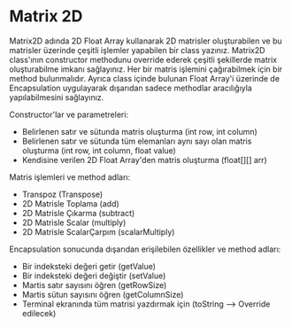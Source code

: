 # Matrix 2D

Matrix2D adında 2D Float Array kullanarak 2D matrisler oluşturabilen ve bu matrisler üzerinde çeşitli işlemler yapabilen bir class yazınız. Matrix2D class'ının constructor methodunu override ederek çeşitli şekillerde matrix oluşturabilme imkanı sağlayınız. Her bir matris işlemini çağırabilmek için bir method bulunmalıdır. Ayrıca class içinde bulunan Float Array'i üzerinde de Encapsulation uygulayarak dışarıdan sadece methodlar aracılığıyla yapılabilmesini sağlayınız.

Constructor'lar ve parametreleri:

- Belirlenen satır ve sütunda matris oluşturma (int row, int column)
- Belirlenen satır ve sütunda tüm elemanları aynı sayı olan matris oluşturma (int row, int column, float value)
- Kendisine verilen 2D Float Array'den matris oluşturma (float[][] arr)

Matris işlemleri ve method adları:

- Transpoz (Transpose)
- 2D Matrisle Toplama (add)
- 2D Matrisle Çıkarma (subtract)
- 2D Matrisle Scalar (multiply)
- 2D Matrisle ScalarÇarpım (scalarMultiply)

Encapsulation sonucunda dışarıdan erişilebilen özellikler ve method adları:

- Bir indeksteki değeri getir (getValue)
- Bir indeksteki değeri değiştir (setValue)
- Martis satır sayısını öğren (getRowSize)
- Martis sütun sayısını öğren (getColumnSize)
- Terminal ekranında tüm matrisi yazdırmak için (toString --> Override edilecek)
